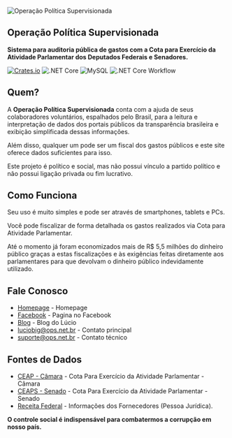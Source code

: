 
![Operação Política Supervisionada](https://github.com/ops-org/operacao-politica-supervisionada/blob/master/OPS/wwwroot/images/logo_grande.png?raw=true)

## Operação Política Supervisionada

**Sistema para auditoria pública de gastos com a Cota para Exercício da Atividade Parlamentar dos Deputados Federais e Senadores.**

[![Crates.io](https://img.shields.io/crates/l/rustc-serialize.svg?maxAge=2592000)]()
![.NET Core](https://img.shields.io/badge/language-NET.Core-green.svg)
![MySQL](https://img.shields.io/badge/DB-MySQL-lightgrey.svg)
![.NET Core Workflow](https://github.com/ops-org/operacao-politica-supervisionada/workflows/.NET%20Core/badge.svg)

## Quem?

A **Operação Política Supervisionada** conta com a ajuda de seus colaboradores voluntários, espalhados pelo Brasil, para a leitura e interpretação de dados dos portais públicos da transparência brasileira e exibição simplificada dessas informações.

Além disso, qualquer um pode ser um fiscal dos gastos públicos e este site oferece dados suficientes para isso.

Este projeto é político e social, mas não possui vínculo a partido político e não possui ligação privada ou fim lucrativo.

## Como Funciona

Seu uso é muito simples e pode ser através de smartphones, tablets e PCs.

Você pode fiscalizar de forma detalhada os gastos realizados via Cota para Atividade Parlamentar. 

Até o momento já foram economizados mais de R$ 5,5 milhões do dinheiro público graças a estas fiscalizações e às exigências feitas diretamente aos parlamentares para que devolvam o dinheiro público indevidamente utilizado.

## Fale Conosco
* [Homepage](http://ops.net.br) - Homepage
* [Facebook](https://www.facebook.com/operacaopoliticasupervisionada) - Pagina no Facebook
* [Blog](http://luciobig.com.br) - Blog do Lúcio
* luciobig@ops.net.br - Contato principal
* suporte@ops.net.br - Contato técnico

## Fontes de Dados
* [CEAP - Câmara](http://www2.camara.leg.br/transparencia/cota-para-exercicio-da-atividade-parlamentar/dados-abertos-cota-parlamentar) - Cota Para Exercício da Atividade Parlamentar - Câmara
* [CEAPS - Senado](https://www12.senado.gov.br/transparencia/dados-abertos/dados-abertos-ceaps) - Cota Para Exercício da Atividade Parlamentar - Senado
* [Receita Federal](http://www.receita.fazenda.gov.br/PessoaJuridica/CNPJ/cnpjreva/Cnpjreva_Solicitacao.asp) - Informações dos Fornecedores (Pessoa Jurídica).


**O controle social é indispensável para combatermos a corrupção em nosso país.**
